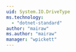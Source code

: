 ```yaml
---
uid: System.IO.DriveType
ms.technology: 
  - "dotnet-standard"
author: "mairaw"
ms.author: "mairaw"
manager: "wpickett"
---
```

